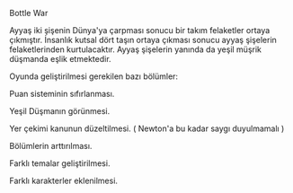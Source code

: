 
Bottle War

Ayyaş iki şişenin Dünya'ya çarpması sonucu bir takım felaketler ortaya çıkmıştır. İnsanlık kutsal dört taşın ortaya çıkması sonucu ayyaş şişelerin felaketlerinden kurtulacaktır. Ayyaş şişelerin yanında da yeşil müşrik düşmanda eşlik etmektedir.

Oyunda geliştirilmesi gerekilen bazı bölümler:

Puan sisteminin sıfırlanması.

Yeşil Düşmanın görünmesi.

Yer çekimi kanunun düzeltilmesi. ( Newton'a bu kadar saygı duyulmamalı )

Bölümlerin arttırılması.

Farklı temalar geliştirilmesi.

Farklı karakterler eklenilmesi.

